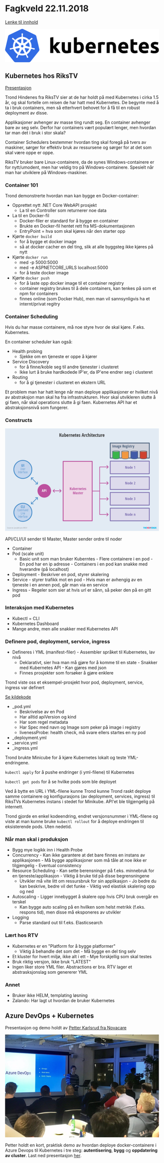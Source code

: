 # Fagkveld 22.11.2018

[Lenke til innhold](https://github.com/novanet/fagkvelder/tree/master/docs/20181122/content)

![Kubernetes](https://github.com/novanet/fagkvelder/blob/master/docs/20181122/content/kubernetes.png)

## Kubernetes hos RiksTV

[Presentasjon](https://github.com/novanet/fagkvelder/tree/master/docs/20181122/content/KubernetesOgSaantNovanet.pdf)

Trond Hindenes fra RiksTV sier at de har holdt på med Kubernetes i cirka 1.5 år, og skal fortelle om reisen de har hatt med Kubernetes. De begynte med å ta i bruk containers, men så etterhvert behovet for å få til en robust deployment av disse.

Applikasjoner avhenger av masse ting rundt seg. En container avhenger bare av seg selv. Derfor har containers vært populært lenger, men hvordan tar man det i bruk i stor skala?

Container Schedulers bestemmer hvordan ting skal foregå på tvers av maskiner, sørger for effektiv bruk av ressursene og sørger for at det som skal være oppe er oppe.

RiksTV bruker bare Linux-containere, da de synes Windows-containere er for nytt/umodent, men har veldig tro på Windows-containere. Spesielt når man har utviklere på Windows-maskiner.

### Container 101

Trond demonstrerte hvordan man kan bygge en Docker-container:

- Opprettet nytt .NET Core WebAPI prosjekt
  - La til en Controller som returnerer noe data
- La til en Docker-fil
  - Docker-filer er standard for å bygge en container
  - Brukte en Docker-fil hentet rett fra MS-dokumentasjonen
  - EntryPoint = hva som skal kjøres når den starter opp
- Kjørte `docker build`
  - for å bygge et docker image
  - så at docker cacher en del ting, slik at alle byggsteg ikke kjøres på nytt
- Kjørte `docker run`
  - med -p 5000:5000
  - med -e ASPNETCORE_URLS localhost:5000
  - for å teste docker image
- Kjørte `docker push`
  - for å laste opp docker image til et container registry
  - container registry brukes til å dele containers, kan tenkes på som et npm for containers
  - finnes online (som Docker Hub), men man vil sannsynligvis ha et internt/privat regitry

### Container Scheduling

Hvis du har masse containere, må noe styre hvor de skal kjøre. F.eks. Kubernetes.

En container scheduler kan også:

- Health probing
  - Sjekke om en tjeneste er oppe å kjører
- Service Discovery
  - for å finne/koble seg til andre tjenester i clusteret
  - Ikke lurt å bruke hardkodede IP'er, da IP'ene endrer seg i clusteret
- Routing
  - for å gi tjenester i clusteret en ekstern URL

Et problem man har hatt lenge når man deploye applikasjoner er hvilket nivå av abstraksjon man skal ha fra infrastrukturen. Hvor skal utvikleren slutte å gi faen, når skal operations slutte å gi faen. Kubernetes API har et abstraksjonsnivå som fungerer.

### Constructs

![Kubernetes Architecture picture](https://github.com/novanet/fagkvelder/blob/master/docs/20181122/content/achitecture.png)

API/CLI/UI sender til Master, Master sender ordre til noder

- Container
- Pod (scale unit)
  - Basic unit som man bruker Kuberntes - Flere containere i en pod - En pod har en ip adresse - Containers i en pod kan snakke med hverandre (på localhost)
- Deployment - Beskriver en pod, styrer skalering
- Service - styrer trafikk mot en pod - Hvis man er avhengig av en tjeneste i en annen pod, går man via en service
- Ingress - Regeler som sier at hvis url er sånn, så peker den på en gitt pod

### Interaksjon med Kubernetes

- Kubectl = CLI
- Kubernetes Dashboard
- Mange andre, men alle snakker med Kubernetes API

### Definere pod, deployment, service, ingress

- Defineres i YML (manifest-filer) - Assembler språket til Kubernetes, lav nivå
  - Deklarativt, sier hva man må gjøre for å komme til en state - Snakker med Kubernetes API - Kan gjøres med json
  - Finnes prosjekter som forsøker å gjøre enklere

Trond viste oss et eksempel-prosjekt hvor pod, deployment, service, ingress var definert

[Se kildekode](https://github.com/novanet/fagkvelder/tree/master/docs/20181122/content/kubernetes_novanet)

- \_pod.yml
  - Beskrivelse av en Pod
  - Har alltid apiVersion og kind
  - Har som regel metadata
  - Har Spec med navn og Image som peker på image i registry
  - livenessProbe: health check, må svare ellers startes en ny pod
- \_deployment.yml
- \_service.yml
- \_ingress.yml

Trond brukte Minicube for å kjøre Kubernetes lokalt og teste YML-endringene.

`kubectl apply` for å pushe endringer (i yml-filene) til Kubernetes

`kubectl get pods` for å se hvilke pods som ble deployet

Ved å bytte en URL i YML-filene kunne Trond kunne Trond raskt deploye samme containere og konfigurasjons (av deployment, services, ingress) til RiksTVs Kubernetes instans i stedet for Minikube. API'et ble tilgjengelig på internett.

Trond gjorde en enkel kodeendring, endret versjonsnummer i YML-filene og viste at man kunne bruke `kubectl rollout` for å deploye endringen til eksisterende pods. Uten nedetid.

### Når man skal i produksjon

- Bygg mye logikk inn i Health Probe
- Concurrency - Kan ikke garantere at det bare finnes en instans av applikasjonen - Må bygge applikasjoner som må tåle at noe ikke er tilgjengelig - Eventual consistency
- Resource Scheduling - Kan sette berensninger på f.eks. minnebruk for en tjeneste/applikasjon - Viktig å bruke tid på disse begrensningene
  - Utvikler må vite litt om ressursbruk for sin applikasjon - Jo bedre du kan beskrive, bedre vil det funke - Viktig ved elastisk skalering opp og ned
- Autoscaling - Ligger innebygget å skalere opp hvis CPU bruk overgår en terskel
  - Kan bygge auto scaling på en hvilken som helst metrikk (f.eks. respons tid), men disse må eksponeres av utvikler
- Logging
  - Parse standard out til f.eks. Elasticsearch

### Lært hos RTV

- Kubernetes er en "Platform for å bygge platformer"
  - Viktig å behandle det som det - Må bygge en del ting selv
- Et kluster for hvert miljø, ikke alt i ett - Mye forskjellig som skal testes
- Bruk riktig versjon, ikke bruk "LATEST"
- Ingen liker store YML filer. Abstractions er bra. RTV lager et abstrasksjonslag som genererer YML

### Annet

- Bruker ikke HELM, templating løsning
- Zalando: Har lagt ut hvordan de bruker Kubernetes

## Azure DevOps + Kubernetes

Presentasjon og demo holdt av [Petter Karlsrud fra Novacare](https://www.novacare.no/om-oss/)

![Petter Karlsud i aksjon](https://github.com/novanet/fagkvelder/blob/master/docs/20181122/content/AzureDevopsPetter.jpg)

Petter holdt en kort, praktisk demo av hvordan deploye docker-containere i Azure Devops til Kubernetes i tre steg: **autentisering**, **bygg** og **oppdatering av cluster**. Last ned presentasjon [her](https://docs.google.com/presentation/d/1tuerlc0Qu9O_nmiZ479tzdE3rTOlngKe4rT1Hf5tBnQ/edit?usp=sharing).
